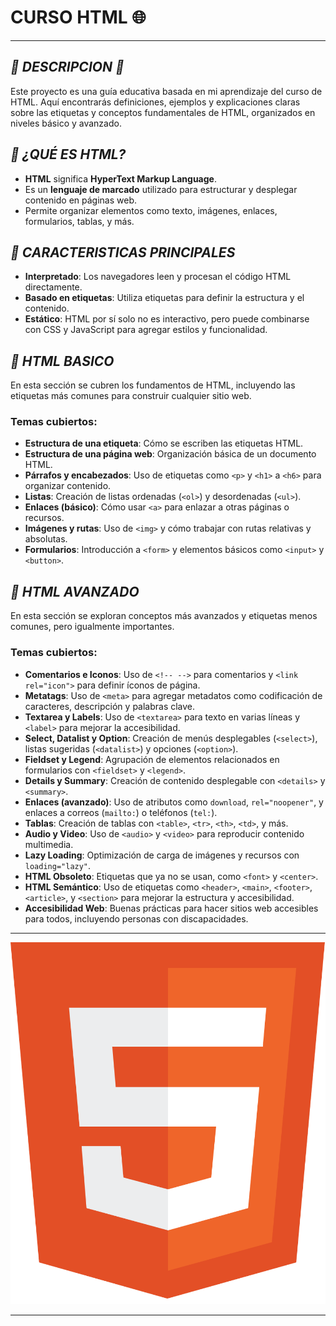 # **CURSO HTML** 🌐

---

## _📍 DESCRIPCION 📍_

Este proyecto es una guía educativa basada en mi aprendizaje del curso de HTML. Aquí encontrarás definiciones, ejemplos y explicaciones claras sobre las etiquetas y conceptos fundamentales de HTML, organizados en niveles básico y avanzado.

## _📝 ¿QUÉ ES HTML?_

- **HTML** significa **HyperText Markup Language**.
- Es un **lenguaje de marcado** utilizado para estructurar y desplegar contenido en páginas web.
- Permite organizar elementos como texto, imágenes, enlaces, formularios, tablas, y más.

## _📌 CARACTERISTICAS PRINCIPALES_

- **Interpretado**: Los navegadores leen y procesan el código HTML directamente.
- **Basado en etiquetas**: Utiliza etiquetas para definir la estructura y el contenido.
- **Estático**: HTML por sí solo no es interactivo, pero puede combinarse con CSS y JavaScript para agregar estilos y funcionalidad.

## _🎯 HTML BASICO_

En esta sección se cubren los fundamentos de HTML, incluyendo las etiquetas más comunes para construir cualquier sitio web.

### **Temas cubiertos:**

- **Estructura de una etiqueta**: Cómo se escriben las etiquetas HTML.
- **Estructura de una página web**: Organización básica de un documento HTML.
- **Párrafos y encabezados**: Uso de etiquetas como `<p>` y `<h1>` a `<h6>` para organizar contenido.
- **Listas**: Creación de listas ordenadas (`<ol>`) y desordenadas (`<ul>`).
- **Enlaces (básico)**: Cómo usar `<a>` para enlazar a otras páginas o recursos.
- **Imágenes y rutas**: Uso de `<img>` y cómo trabajar con rutas relativas y absolutas.
- **Formularios**: Introducción a `<form>` y elementos básicos como `<input>` y `<button>`.

## _🚀 HTML AVANZADO_

En esta sección se exploran conceptos más avanzados y etiquetas menos comunes, pero igualmente importantes.

### **Temas cubiertos:**

- **Comentarios e Iconos**: Uso de `<!-- -->` para comentarios y `<link rel="icon">` para definir íconos de página.
- **Metatags**: Uso de `<meta>` para agregar metadatos como codificación de caracteres, descripción y palabras clave.
- **Textarea y Labels**: Uso de `<textarea>` para texto en varias líneas y `<label>` para mejorar la accesibilidad.
- **Select, Datalist y Option**: Creación de menús desplegables (`<select>`), listas sugeridas (`<datalist>`) y opciones (`<option>`).
- **Fieldset y Legend**: Agrupación de elementos relacionados en formularios con `<fieldset>` y `<legend>`.
- **Details y Summary**: Creación de contenido desplegable con `<details>` y `<summary>`.
- **Enlaces (avanzado)**: Uso de atributos como `download`, `rel="noopener"`, y enlaces a correos (`mailto:`) o teléfonos (`tel:`).
- **Tablas**: Creación de tablas con `<table>`, `<tr>`, `<th>`, `<td>`, y más.
- **Audio y Video**: Uso de `<audio>` y `<video>` para reproducir contenido multimedia.
- **Lazy Loading**: Optimización de carga de imágenes y recursos con `loading="lazy"`.
- **HTML Obsoleto**: Etiquetas que ya no se usan, como `<font>` y `<center>`.
- **HTML Semántico**: Uso de etiquetas como `<header>`, `<main>`, `<footer>`, `<article>`, y `<section>` para mejorar la estructura y accesibilidad.
- **Accesibilidad Web**: Buenas prácticas para hacer sitios web accesibles para todos, incluyendo personas con discapacidades.

---

<img src="img/html.svg">

---
